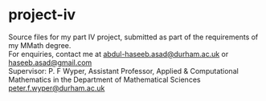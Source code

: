 # project-iv
Source files for my part IV project, submitted as part of the requirements of my MMath degree. \
For enquiries, contact me at abdul-haseeb.asad@durham.ac.uk or haseeb.asad@gmail.com \
Supervisor: P. F Wyper, Assistant Professor, Applied & Computational Mathematics in the Department of Mathematical Sciences peter.f.wyper@durham.ac.uk